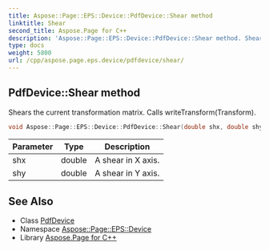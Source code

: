```yaml
---
title: Aspose::Page::EPS::Device::PdfDevice::Shear method
linktitle: Shear
second_title: Aspose.Page for C++
description: 'Aspose::Page::EPS::Device::PdfDevice::Shear method. Shears the current transformation matrix. Calls writeTransform(Transform) in C++.'
type: docs
weight: 5800
url: /cpp/aspose.page.eps.device/pdfdevice/shear/
---
```

## PdfDevice::Shear method


Shears the current transformation matrix. Calls writeTransform(Transform).

```cpp
void Aspose::Page::EPS::Device::PdfDevice::Shear(double shx, double shy) override
```


| Parameter | Type | Description |
| --- | --- | --- |
| shx | double | A shear in X axis. |
| shy | double | A shear in Y axis. |

## See Also

* Class [PdfDevice](../)
* Namespace [Aspose::Page::EPS::Device](../../)
* Library [Aspose.Page for C++](../../../)
